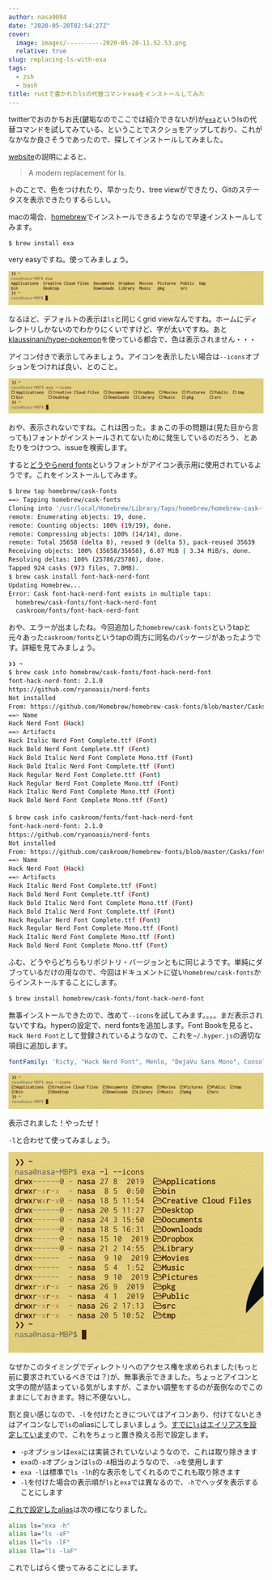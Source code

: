 ```yaml
---
author: nasa9084
date: "2020-05-20T02:54:27Z"
cover:
  image: images/----------2020-05-20-11.52.53.png
  relative: true
slug: replacing-ls-with-exa
tags:
  - zsh
  - bash
title: rustで書かれたlsの代替コマンドexaをインストールしてみた
---
```



twitterでおのかちお氏(鍵垢なのでここでは紹介できないが)が[`exa`](https://github.com/ogham/exa)というlsの代替コマンドを試してみている、ということでスクショをアップしており、これがなかなか良さそうであったので、探してインストールしてみました。

[website](https://the.exa.website/)の説明によると、

> A modern replacement for ls.

トのことで、色をつけれたり、早かったり、tree viewができたり、Gitのステータスを表示できたりするらしい。

macの場合、[homebrew](https://brew.sh/index_ja)でインストールできるようなので早速インストールしてみます。

``` bash
$ brew install exa
```

very easyですね。使ってみましょう。

![](images/----------2020-05-20-11.24.34.png)

なるほど、デフォルトの表示は`ls`と同じくgrid viewなんですね。ホームにディレクトリしかないのでわかりにくいですけど、字が太いですね。あと[klaussinani/hyper-pokemon](https://github.com/klaussinani/hyper-pokemon)を使っている都合で、色は表示されません・・・

アイコン付きで表示してみましょう。アイコンを表示したい場合は`--icons`オプションをつければ良い、とのこと。

![](images/----------2020-05-20-11.24.59.png)

おや、表示されないですね。これは困った。まぁこの手の問題は(見た目から言っても)フォントがインストールされてないために発生しているのだろう、とあたりをつけつつ、issueを検索します。

すると[どうやら](https://github.com/ogham/exa/pull/368)[nerd fonts](https://www.nerdfonts.com/)というフォントがアイコン表示用に使用されているようです。これをインストールしてみます。

``` bash
$ brew tap homebrew/cask-fonts
==> Tapping homebrew/cask-fonts
Cloning into '/usr/local/Homebrew/Library/Taps/homebrew/homebrew-cask-fonts'...
remote: Enumerating objects: 19, done.
remote: Counting objects: 100% (19/19), done.
remote: Compressing objects: 100% (14/14), done.
remote: Total 35658 (delta 8), reused 9 (delta 5), pack-reused 35639
Receiving objects: 100% (35658/35658), 6.07 MiB | 3.34 MiB/s, done.
Resolving deltas: 100% (25786/25786), done.
Tapped 924 casks (973 files, 7.8MB).
$ brew cask install font-hack-nerd-font
Updating Homebrew...
Error: Cask font-hack-nerd-font exists in multiple taps:
  homebrew/cask-fonts/font-hack-nerd-font
  caskroom/fonts/font-hack-nerd-font
```

おや、エラーが出ましたね。今回追加した`homebrew/cask-fonts`というtapと元々あった`caskroom/fonts`というtapの両方に同名のパッケージがあったようです。詳細を見てみましょう。

``` bash
❯❯ ~
$ brew cask info homebrew/cask-fonts/font-hack-nerd-font
font-hack-nerd-font: 2.1.0
https://github.com/ryanoasis/nerd-fonts
Not installed
From: https://github.com/Homebrew/homebrew-cask-fonts/blob/master/Casks/font-hack-nerd-font.rb
==> Name
Hack Nerd Font (Hack)
==> Artifacts
Hack Italic Nerd Font Complete.ttf (Font)
Hack Bold Nerd Font Complete.ttf (Font)
Hack Bold Italic Nerd Font Complete Mono.ttf (Font)
Hack Bold Italic Nerd Font Complete.ttf (Font)
Hack Regular Nerd Font Complete.ttf (Font)
Hack Regular Nerd Font Complete Mono.ttf (Font)
Hack Italic Nerd Font Complete Mono.ttf (Font)
Hack Bold Nerd Font Complete Mono.ttf (Font)

$ brew cask info caskroom/fonts/font-hack-nerd-font
font-hack-nerd-font: 2.1.0
https://github.com/ryanoasis/nerd-fonts
Not installed
From: https://github.com/caskroom/homebrew-fonts/blob/master/Casks/font-hack-nerd-font.rb
==> Name
Hack Nerd Font (Hack)
==> Artifacts
Hack Italic Nerd Font Complete.ttf (Font)
Hack Bold Nerd Font Complete.ttf (Font)
Hack Bold Italic Nerd Font Complete Mono.ttf (Font)
Hack Bold Italic Nerd Font Complete.ttf (Font)
Hack Regular Nerd Font Complete.ttf (Font)
Hack Regular Nerd Font Complete Mono.ttf (Font)
Hack Italic Nerd Font Complete Mono.ttf (Font)
Hack Bold Nerd Font Complete Mono.ttf (Font)
```

ふむ、どうやらどちらもリポジトリ・バージョンともに同じようです。単純にダブっているだけの用なので、今回はドキュメントに従い`homebrew/cask-fonts`からインストールすることにします。

``` bash
$ brew install homebrew/cask-fonts/font-hack-nerd-font
```

無事インストールできたので、改めて`--icons`を試してみます。。。。まだ表示されないですね。hyperの設定で、nerd fontsを追加します。Font Bookを見ると、`Hack Nerd Font`として登録されているようなので、これを`~/.hyper.js`の適切な項目に追加します。


``` yaml
fontFamily: 'Ricty, "Hack Nerd Font", Menlo, "DejaVu Sans Mono", Consolas, "Lucida Console", monospace',
```

![](images/----------2020-05-20-11.27.27.png)

表示されました！やったぜ！

`-l`と合わせて使ってみましょう。

![](images/----------2020-05-20-11.29.26.png)

なぜかこのタイミングでディレクトリへのアクセス権を求められました(もっと前に要求されているべきでは？)が、無事表示できました。ちょっとアイコンと文字の間が詰まっている気がしますが、こまかい調整をするのが面倒なのでこのままにしておきます。特に不便ないし。

割と良い感じなので、`-l`を付けたときについてはアイコンあり、付けてないときはアイコンなしで`ls`のaliasにしてしまいましょう。[すでに`ls`はエイリアスを設定しています](https://github.com/nasa9084/dotfiles/blob/ef9e41196416a4ce89864fe2fb8b0dc90798d8c9/.zshrc#L83-L86)ので、これをちょっと置き換える形で設定します。

* `-p`オプションは`exa`には実装されていないようなので、これは取り除きます
* `exa`の`-a`オプションは`ls`の`-A`相当のようなので、`-a`を使用します
* `exa -l`は標準で`ls -lh`的な表示をしてくれるのでこれも取り除きます
* `-l`を付けた場合の表示順が`ls`と`exa`では異なるので、`-h`でヘッダを表示することにします

[これで設定したalias](https://github.com/nasa9084/dotfiles/blob/cf5ce0f505e1eab3ee4b8f8e82847cea40c160f7/.zshrc#L83-L86)は次の様になりました。

``` bash
alias ls="exa -h"
alias la="ls -aF"
alias ll="ls -lF"
alias lla="ls -laF"
```

これでしばらく使ってみることにします。



